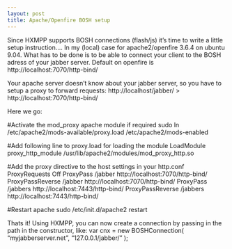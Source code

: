 ```yaml
---
layout: post
title: Apache/Openfire BOSH setup
---
```


Since HXMPP supports BOSH connections (flash/js) it’s time to write a little setup instruction….
In my (local) case for apache2/openfire 3.6.4 on ubuntu 9.04.
What has to be done is to be able to connect your client to the BOSH adress of your jabber server. Default on openfire is http://localhost:7070/http-bind/

Your apache server doesn’t know about your jabber server, so you have to setup a proxy to forward requests:
http://localhost/jabber/ > http://localhost:7070/http-bind/

Here we go:

#Activate the mod_proxy apache module if required
sudo ln /etc/apache2/mods-available/proxy.load /etc/apache2/mods-enabled

#Add following line to proxy.load for loading the module
LoadModule proxy_http_module /usr/lib/apache2/modules/mod_proxy_http.so

#Add the proxy directive to the host settings in your http.conf
ProxyRequests Off
ProxyPass /jabber http://localhost:7070/http-bind/
ProxyPassReverse /jabber http://localhost:7070/http-bind/
ProxyPass /jabbers http://localhost:7443/http-bind/
ProxyPassReverse /jabbers http://localhost:7443/http-bind/

#Restart apache
sudo /etc/init.d/apache2 restart

Thats it!
Using HXMPP, you can now create a connection by passing in the path in the constructor, like:
var cnx = new BOSHConnection( “myjabberserver.net”, “127.0.0.1/jabber/” );
